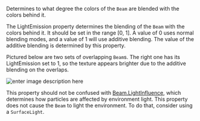 Determines to what degree the colors of the `Beam` are blended with the colors behind it.

The LightEmission property determines the blending of the `Beam` with the colors behind it. It should be set in the range [0, 1]. A value of 0 uses normal blending modes, and a value of 1 will use additive blending. The value of the additive blending is determined by this property.

Pictured below are two sets of overlapping `Beam`s. The right one has its LightEmission set to 1, so the texture appears brighter due to the additive blending on the overlaps.

![enter image description here][1]

This property should not be confused with [Beam.LightInfluence](https://developer.roblox.com/api-reference/property/Beam/LightInfluence), which determines how particles are affected by environment light. This property does not cause the `Beam` to light the environment. To do that, consider using a `SurfaceLight`.

[1]: https://developer.roblox.com/assets/blta7d562b91fdd7f61/BeamLightEmission.png